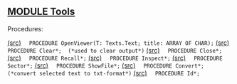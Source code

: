 
## [MODULE Tools](https://github.com/io-core/System/blob/main/Tools.Mod)

Procedures:

[(src)](https://github.com/io-core/System/blob/main/Tools.Mod#L13) `  PROCEDURE OpenViewer(T: Texts.Text; title: ARRAY OF CHAR);`
[(src)](https://github.com/io-core/System/blob/main/Tools.Mod#L24) `  PROCEDURE Clear*;  (*used to clear output*)`
[(src)](https://github.com/io-core/System/blob/main/Tools.Mod#L29) `  PROCEDURE Close*;`
[(src)](https://github.com/io-core/System/blob/main/Tools.Mod#L36) `  PROCEDURE Recall*;`
[(src)](https://github.com/io-core/System/blob/main/Tools.Mod#L40) `  PROCEDURE Inspect*;`
[(src)](https://github.com/io-core/System/blob/main/Tools.Mod#L55) `  PROCEDURE Sector*;`
[(src)](https://github.com/io-core/System/blob/main/Tools.Mod#L72) `  PROCEDURE ShowFile*;`
[(src)](https://github.com/io-core/System/blob/main/Tools.Mod#L92) `  PROCEDURE Convert*;   (*convert selected text to txt-format*)`
[(src)](https://github.com/io-core/System/blob/main/Tools.Mod#L116) `  PROCEDURE Id*;`
